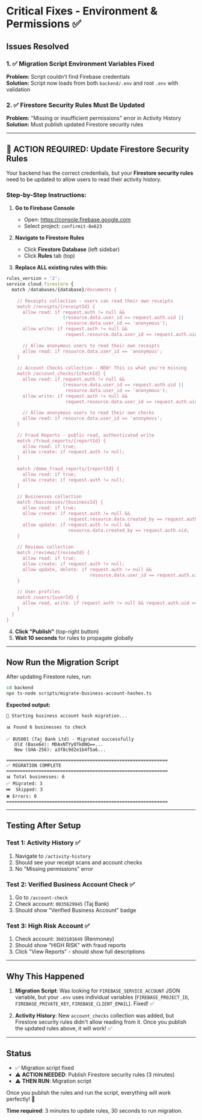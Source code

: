 # Critical Fixes - Environment & Permissions ✅

## Issues Resolved

### 1. ✅ Migration Script Environment Variables Fixed
**Problem:** Script couldn't find Firebase credentials  
**Solution:** Script now loads from both `backend/.env` and root `.env` with validation

### 2. ✅ Firestore Security Rules Must Be Updated
**Problem:** "Missing or insufficient permissions" error in Activity History  
**Solution:** Must publish updated Firestore security rules

---

## 🚨 ACTION REQUIRED: Update Firestore Security Rules

Your backend has the correct credentials, but your **Firestore security rules** need to be updated to allow users to read their activity history.

### Step-by-Step Instructions:

1. **Go to Firebase Console**
   - Open: https://console.firebase.google.com
   - Select project: `confirmit-8e623`

2. **Navigate to Firestore Rules**
   - Click **Firestore Database** (left sidebar)
   - Click **Rules** tab (top)

3. **Replace ALL existing rules with this:**

```javascript
rules_version = '2';
service cloud.firestore {
  match /databases/{database}/documents {
    
    // Receipts collection - users can read their own receipts
    match /receipts/{receiptId} {
      allow read: if request.auth != null && 
                     (resource.data.user_id == request.auth.uid || 
                      resource.data.user_id == 'anonymous');
      allow write: if request.auth != null && 
                      request.resource.data.user_id == request.auth.uid;
      
      // Allow anonymous users to read their own receipts
      allow read: if resource.data.user_id == 'anonymous';
    }
    
    // Account Checks collection - NEW! This is what you're missing
    match /account_checks/{checkId} {
      allow read: if request.auth != null && 
                     (resource.data.user_id == request.auth.uid || 
                      resource.data.user_id == 'anonymous');
      allow write: if request.auth != null && 
                      request.resource.data.user_id == request.auth.uid;
      
      // Allow anonymous users to read their own checks
      allow read: if resource.data.user_id == 'anonymous';
    }
    
    // Fraud Reports - public read, authenticated write
    match /fraud_reports/{reportId} {
      allow read: if true;
      allow create: if request.auth != null;
    }
    
    match /demo_fraud_reports/{reportId} {
      allow read: if true;
      allow create: if request.auth != null;
    }
    
    // Businesses collection
    match /businesses/{businessId} {
      allow read: if true;
      allow create: if request.auth != null && 
                       request.resource.data.created_by == request.auth.uid;
      allow update: if request.auth != null && 
                       resource.data.created_by == request.auth.uid;
    }
    
    // Reviews collection
    match /reviews/{reviewId} {
      allow read: if true;
      allow create: if request.auth != null;
      allow update, delete: if request.auth != null && 
                               resource.data.user_id == request.auth.uid;
    }
    
    // User profiles
    match /users/{userId} {
      allow read, write: if request.auth != null && request.auth.uid == userId;
    }
  }
}
```

4. **Click "Publish"** (top-right button)
5. **Wait 10 seconds** for rules to propagate globally

---

## Now Run the Migration Script

After updating Firestore rules, run:

```bash
cd backend
npx ts-node scripts/migrate-business-account-hashes.ts
```

**Expected output:**
```
🚀 Starting business account hash migration...

📊 Found 6 businesses to check

✅ BUS001 (Taj Bank Ltd) - Migrated successfully
   Old (Base64): MDAxNTYyOTk0NQ==...
   New (SHA-256): a3f8c9d2e1b4f5a6...

============================================================
✅ MIGRATION COMPLETE
============================================================
📊 Total businesses: 6
✅ Migrated: 3
⏭️  Skipped: 3
❌ Errors: 0
============================================================
```

---

## Testing After Setup

### Test 1: Activity History ✅
1. Navigate to `/activity-history`
2. Should see your receipt scans and account checks
3. No "Missing permissions" error

### Test 2: Verified Business Account Check ✅
1. Go to `/account-check`
2. Check account: `0035629945` (Taj Bank)
3. Should show "Verified Business Account" badge

### Test 3: High Risk Account ✅
1. Check account: `3603101649` (Renmoney)
2. Should show "HIGH RISK" with fraud reports
3. Click "View Reports" - should show full descriptions

---

## Why This Happened

1. **Migration Script**: Was looking for `FIREBASE_SERVICE_ACCOUNT` JSON variable, but your `.env` uses individual variables (`FIREBASE_PROJECT_ID`, `FIREBASE_PRIVATE_KEY`, `FIREBASE_CLIENT_EMAIL`). Fixed! ✅

2. **Activity History**: New `account_checks` collection was added, but Firestore security rules didn't allow reading from it. Once you publish the updated rules above, it will work! ✅

---

## Status

- ✅ Migration script fixed
- ⚠️ **ACTION NEEDED**: Publish Firestore security rules (3 minutes)
- ⚠️ **THEN RUN**: Migration script

Once you publish the rules and run the script, everything will work perfectly! 🚀

**Time required**: 3 minutes to update rules, 30 seconds to run migration.
